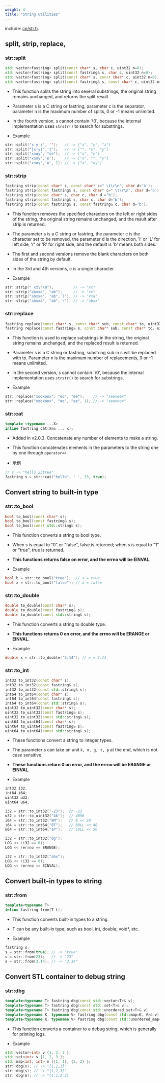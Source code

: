 ```yaml
---
weight: 4
title: "String utilities"
---
```


include: [co/str.h](https://github.com/idealvin/co/tree/master/include/co/str.h).


## split, strip, replace, 


### str::split


```cpp
std::vector<fastring> split(const char* s, char c, uint32 n=0);
std::vector<fastring> split(const fastring& s, char c, uint32 n=0);
std::vector<fastring> split(const char* s, const char* c, uint32 n=0);
std::vector<fastring> split(const fastring& s, const char* c, uint32 n=0);
```


- This function splits the string into several substrings, the original string remains unchanged, and returns the split result.
- Parameter s is a C string or fastring, parameter c is the separator, parameter n is the maximum number of splits, 0 or -1 means unlimited.
- In the fourth version, s cannot contain '\0', because the internal implementation uses `strstr()` to search for substrings.



- Example



```cpp
str::split("x y z", '');   // -> ["x", "y", "z"]
str::split("|x|y|",'|');   // -> ["", "x", "y"]
str::split("xooy", "oo");  // -> ["x", "y"]
str::split("xooy",'o');    // -> ["x", "", "y"]
str::split("xooy",'o', 1); // -> ["x", "oy"]
```




### str::strip


```cpp
fastring strip(const char* s, const char* c=" \t\r\n", char d='b');
fastring strip(const fastring& s, const char* c=" \t\r\n", char d='b');
fastring strip(const char* s, char c, char d ='b');
fastring strip(const fastring& s, char c, char d='b');
fastring strip(const fastring& s, const fastring& c, char d='b');
```


- This function removes the specified characters on the left or right sides of the string, the original string remains unchanged, and the result after strip is returned.
- The parameter s is a C string or fastring, the parameter c is the character set to be removed, the parameter d is the direction, 'l' or 'L' for left side, 'r' or 'R' for right side, and the default is 'b' means  both sides.
- The first and second versions remove the blank characters on both sides of the string by default.
- In the 3rd and 4th versions, c is a single character.



- Example



```cpp
str::strip(" xx\r\n");         // -> "xx"
str::strip("abxxa", "ab");     // -> "xx"
str::strip("abxxa", "ab",'l'); // -> "xxa"
str::strip("abxxa", "ab",'r'); // -> "abxx"
```




### str::replace


```cpp
fastring replace(const char* s, const char* sub, const char* to, uint32 n=0);
fastring replace(const fastring& s, const char* sub, const char* to, uint32 n=0);
```


- This function is used to replace substrings in the string, the original string remains unchanged, and the replaced result is returned.
- Parameter s is a C string or fastring, substring sub in s will be replaced with to. Parameter n is the maximum number of replacements, 0 or -1 means unlimited.
- In the second version, s cannot contain '\0', because the internal implementation uses `strstr()` to search for substrings.



- Example



```cpp
str::replace("xooxoox", "oo", "ee");    // -> "xeexeex"
str::replace("xooxoox", "oo", "ee", 1); // -> "xeexoox"
```




### str::cat
```cpp
template <typename ...X>
inline fastring cat(X&& ... x);
```

- Added in v2.0.3. Concatenate any number of elements to make a string.
- This function concatenates elements in the parameters to the string one by one through `operator<<`.

- 示例

```cpp
// s -> "hello 23true"
fastring s = str::cat("hello", ' ', 23, true);
```





## Convert string to built-in type


### str::to_bool


```cpp
bool to_bool(const char* s);
bool to_bool(const fastring& s);
bool to_bool(const std::string& s);
```


- This function converts a string to bool type.
- When s is equal to "0" or "false", false is returned; when s is equal to "1" or "true", true is returned.
- **This functions returns false on error, and the errno will be EINVAL**.



- Example



```cpp
bool b = str::to_bool("true");  // x = true
bool x = str::to_bool("false"); // x = false
```




### str::to_double


```cpp
double to_double(const char* s);
double to_double(const fastring& s);
double to_double(const std::string& s);
```


- This function converts a string to double type.
- **This functions returns 0 on error, and the errno will be ERANGE or EINVAL**.



- Example



```cpp
double x = str::to_double("3.14"); // x = 3.14
```




### str::to_int


```cpp
int32 to_int32(const char* s);
int32 to_int32(const fastring& s);
int32 to_int32(const std::string& s);
int64 to_int64(const char* s);
int64 to_int64(const fastring& s);
int64 to_int64(const std::string& s);
uint32 to_uint32(const char* s);
uint32 to_uint32(const fastring& s);
uint32 to_uint32(const std::string& s);
uint64 to_uint64(const char* s);
uint64 to_uint64(const fastring& s);
uint64 to_uint64(const std::string& s);
```


- These functions convert a string to integer types.
- The parameter s can take an unit `k, m, g, t, p` at the end, which is not case sensitive.
- **These functions return 0 on error, and the errno will be ERANGE or EINVAL**.



- Example



```cpp
int32 i32;
int64 i64;
uint32 u32;
uint64 u64;

i32 = str::to_int32("-23");  // -23
u32 = str::to_uint32("4k");  // 4096
i64 = str::to_int32("8M");   // 8 << 20
i64 = str::to_int64("8T");   // 8ULL << 40
u64 = str::to_int64("1P");   // 1ULL << 50

i32 = str::to_int32("8g");
LOG << (i32 == 0);
LOG << (errno == ERANGE);

i32 = str::to_int32("abx");
LOG << (i32 == 0);
LOG << (errno == EINVAL);
```






## Convert built-in types to string


### str::from


```cpp
template<typename T>
inline fastring from(T t);
```


- This function converts built-in types to a string.
- T can be any built-in type, such as bool, int, double, void*, etc.



- Example



```cpp
fastring s;
s = str::from(true); // -> "true"
s = str::from(23);   // -> "23"
s = str::from(3.14); // -> "3.14"
```




## Convert STL container to debug string


### str::dbg


```cpp
template<typename T> fastring dbg(const std::vector<T>& v);
template<typename T> fastring dbg(const std::set<T>& v);
template<typename T> fastring dbg(const std::unordered_set<T>& v)
template<typename K, typename V> fastring dbg(const std::map<K, V>& v);
template<typename K, typename V> fastring dbg(const std::unordered_map<K, V>& v);
```


- This function converts a container to a debug string, which is generally for printing logs.



- Example



```cpp
std::vector<int> v {1, 2, 3 };
std::set<int> s {1, 2, 3 };
std::map<int, int> m {{1, 1}, {2, 2} };
str::dbg(v); // -> "[1,2,3]"
str::dbg(s); // -> "{1,2,3}"
str::dbg(m); // -> "{1:1,2:2}
```
